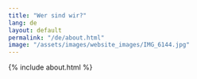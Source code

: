 ```yaml
---
title: "Wer sind wir?"
lang: de
layout: default
permalink: "/de/about.html"
image: "/assets/images/website_images/IMG_6144.jpg"
---
```


{% include about.html %}
